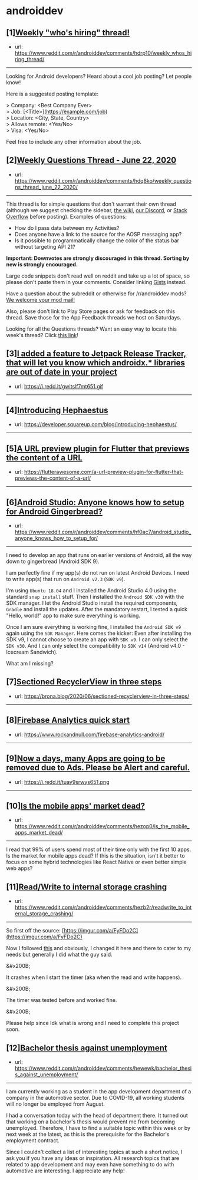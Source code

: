 # androiddev
## [1][Weekly "who's hiring" thread!](https://www.reddit.com/r/androiddev/comments/hdrp10/weekly_whos_hiring_thread/)
- url: https://www.reddit.com/r/androiddev/comments/hdrp10/weekly_whos_hiring_thread/
---
Looking for Android developers? Heard about a cool job posting? Let people know!

Here is a suggested posting template:

&gt; Company: &lt;Best Company Ever&gt;  
&gt; Job: [&lt;Title&gt;]\(https://example.com/job)  
&gt; Location: &lt;City, State, Country&gt;  
&gt; Allows remote: &lt;Yes/No&gt;  
&gt; Visa: &lt;Yes/No&gt;  

Feel free to include any other information about the job.
## [2][Weekly Questions Thread - June 22, 2020](https://www.reddit.com/r/androiddev/comments/hdq8ko/weekly_questions_thread_june_22_2020/)
- url: https://www.reddit.com/r/androiddev/comments/hdq8ko/weekly_questions_thread_june_22_2020/
---
This thread is for simple questions that don't warrant their own thread (although we suggest checking the sidebar, [the wiki](http://www.reddit.com/r/androiddev/wiki/), [our Discord](https://discord.gg/D2cNrqX), or [Stack Overflow](http://stackoverflow.com) before posting). Examples of questions:

* How do I pass data between my Activities?
* Does anyone have a link to the source for the AOSP messaging app?
* Is it possible to programmatically change the color of the status bar without targeting API 21?

**Important: Downvotes are strongly discouraged in this thread. Sorting by new is strongly encouraged.**

Large code snippets don't read well on reddit and take up a lot of space, so please don't paste them in your comments. Consider linking [Gists](https://gist.github.com) instead.

Have a question about the subreddit or otherwise for /r/androiddev mods? [We welcome your mod mail!](http://www.reddit.com/message/compose?to=%2Fr%2Fandroiddev)

Also, please don't link to Play Store pages or ask for feedback on this thread. Save those for the App Feedback threads we host on Saturdays.

Looking for all the Questions threads? Want an easy way to locate this week's thread? Click [this link](https://www.reddit.com/r/androiddev/search?q=title%3A%22questions+thread%22+author%3A%22AutoModerator%22&amp;restrict_sr=on&amp;sort=new&amp;t=all)!
## [3][I added a feature to Jetpack Release Tracker, that will let you know which androidx.* libraries are out of date in your project](https://www.reddit.com/r/androiddev/comments/hexjdu/i_added_a_feature_to_jetpack_release_tracker_that/)
- url: https://i.redd.it/gwitslf7mt651.gif
---

## [4][Introducing Hephaestus](https://www.reddit.com/r/androiddev/comments/heop82/introducing_hephaestus/)
- url: https://developer.squareup.com/blog/introducing-hephaestus/
---

## [5][A URL preview plugin for Flutter that previews the content of a URL](https://www.reddit.com/r/androiddev/comments/hez1j7/a_url_preview_plugin_for_flutter_that_previews/)
- url: https://flutterawesome.com/a-url-preview-plugin-for-flutter-that-previews-the-content-of-a-url/
---

## [6][Android Studio: Anyone knows how to setup for Android Gingerbread?](https://www.reddit.com/r/androiddev/comments/hf0ac7/android_studio_anyone_knows_how_to_setup_for/)
- url: https://www.reddit.com/r/androiddev/comments/hf0ac7/android_studio_anyone_knows_how_to_setup_for/
---
I need to develop an app that runs on earlier versions of Android, all the way down to gingerbread (Android SDK 9).

I am perfectly fine if my app(s) do not run on latest Android Devices. I need to write app(s) that run on `Android v2.3` (`SDK v9`).

I'm using `Ubuntu 18.04` and I installed the Android Studio 4.0 using the standard `snap install` stuff. Then I installed the `Android SDK v30` with the SDK manager. I let the Android Studio install the required components, `Gradle` and install the updates. After the mandatory restart, I tested a quick "Hello, world!" app to make sure everything is working.

Once I am sure everything is working fine, I installed the `Android SDK v9` again using the `SDK Manager`. Here comes the kicker: Even after installing the SDK v9, I cannot choose to create an app with `SDK v9`. I can only select the `SDK v30`. And I can only select the compatibility to `SDK v14` (Android v4.0 - Icecream Sandwich).

What am I missing?
## [7][Sectioned RecyclerView in three steps](https://www.reddit.com/r/androiddev/comments/hezcee/sectioned_recyclerview_in_three_steps/)
- url: https://brona.blog/2020/06/sectioned-recyclerview-in-three-steps/
---

## [8][Firebase Analytics quick start](https://www.reddit.com/r/androiddev/comments/hexldy/firebase_analytics_quick_start/)
- url: https://www.rockandnull.com/firebase-analytics-android/
---

## [9][Now a days, many Apps are going to be removed due to Ads. Please be Alert and careful.](https://www.reddit.com/r/androiddev/comments/hevw1v/now_a_days_many_apps_are_going_to_be_removed_due/)
- url: https://i.redd.it/tuay9srwys651.png
---

## [10][Is the mobile apps' market dead?](https://www.reddit.com/r/androiddev/comments/hezop0/is_the_mobile_apps_market_dead/)
- url: https://www.reddit.com/r/androiddev/comments/hezop0/is_the_mobile_apps_market_dead/
---
I read that 99% of users spend most of their time only with the first 10 apps. Is the market for mobile apps dead? If this is the situation, isn't it better to focus on some hybrid technologies like React Native or even better simple web apps?
## [11][Read/Write to internal storage crashing](https://www.reddit.com/r/androiddev/comments/hezb2r/readwrite_to_internal_storage_crashing/)
- url: https://www.reddit.com/r/androiddev/comments/hezb2r/readwrite_to_internal_storage_crashing/
---
So first off the source:  [https://imgur.com/a/FyFDo2C](https://imgur.com/a/FyFDo2C) 

Now I followed [this](https://www.youtube.com/watch?v=EcfUkjlL9RI) and obviously, I changed it here and there to cater to my needs but generally I did what the guy said.

&amp;#x200B;

It crashes when I start the timer (aka when the read and write happens).

&amp;#x200B;

The timer was tested before and worked fine.

&amp;#x200B;

Please help since Idk what is wrong and I need to complete this project soon.
## [12][Bachelor thesis against unemployment](https://www.reddit.com/r/androiddev/comments/hewewk/bachelor_thesis_against_unemployment/)
- url: https://www.reddit.com/r/androiddev/comments/hewewk/bachelor_thesis_against_unemployment/
---
I am currently working as a student in the app development department of a company in the automotive sector. Due to COVID-19, all working students will no longer be employed from August.

I had a conversation today with the head of department there. It turned out that working on a bachelor's thesis would prevent me from becoming unemployed. Therefore, I have to find a suitable topic within this week or by next week at the latest, as this is the prerequisite for the Bachelor's employment contract.

Since I couldn't collect a list of interesting topics at such a short notice, I ask you if you have any ideas or inspiration. All research topics that are related to app development and may even have something to do with automotive are interesting. I appreciate any help!
